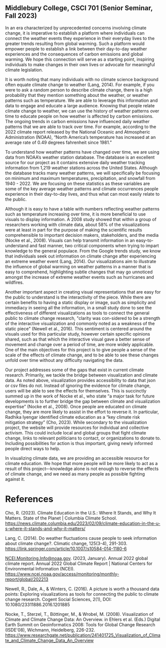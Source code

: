 ## Middlebury College, CSCI 701 (Senior Seminar, Fall 2023)

In an era characterized by unprecedented concerns involving climate change, it is imperative to establish a platform where individuals can connect the weather events they experience in their everyday lives to the greater trends resulting from global warming. Such a platform would empower people to establish a link between their day-to-day weather experiences and the consequences of carbon emissions and global warming. We hope this connection will serve as a starting point, inspiring individuals to make changes in their own lives or advocate for meaningful climate legislation. 

It is worth noting that many individuals with no climate science background often equate climate change to weather (Lang, 2014). For example, if you were to ask a random person to describe climate change, there is a high probability that they mention something about the weather, or weather patterns such as temperature. We are able to leverage this information and data to engage and educate a large audience. Knowing that people relate climate change to weather, we can use the history of weather patterns over time to educate people on how weather is affected by carbon emissions. The ongoing trends in carbon emissions have influenced daily weather patterns that we are able to track over time. For example, according to the 2022 climate report released by the National Oceanic and Atmospheric Administration (NOAA), “North America’s temperature has increased at an average rate of 0.49 degrees fahrenheit since 1981.” 

To understand how weather patterns have changed over time, we are using data from NOAA’s weather station database. The database is an excellent source for our project as it contains extensive daily weather tracking information from 1,219 weather stations across the United States. Although the database tracks many weather patterns, we will specifically be focusing on minimum and maximum temperatures, precipitation, and snowfall from 1940 - 2022. We are focusing on these statistics as these variables are some of the key average weather patterns and climate occurrences people experience in their day-to-day lives, and thus what can most easily relate to the public.

Although it is easy to have a table with numbers reflecting weather patterns such as temperature increasing over time, it is more beneficial to use visuals to display information. A 2008 study showed that within a group of researchers working with climate data, about 58% of the visualizations were at least in part for the purpose of making the scientific results comprehensible to important decision makers, stakeholders, and the media (Nocke et al., 2008). Visuals can help transmit information in an easy-to-understand and fast manner, two critical components when trying to impart knowledge to the general populace. From the Google trends study, we know that individuals seek out information on climate change after experiencing an extreme weather event (Lang, 2014). Our visualizations aim to illustrate the influence of global warming on weather patterns in a manner that is easy to comprehend, highlighting subtle changes that may go unnoticed amongst the increase of extreme weather events such as hurricanes and wildfires. 

Another important aspect in creating visual representations that are easy for the public to understand is the interactivity of the piece. While there are certain benefits to having a static display or image, such as simplicity and immediacy in seeing all the information, in a small study done to see the effectiveness of different visualizations as tools to connect the general public to climate change research, "clarity was con-sidered to be a strength of the interactive visualization and commonly noted as a weakness of the static piece" (Newell et al., 2016). This sentiment is centered around the visuals used for this particular study, however certain specific opinions shared, such as that which the interactive visual gave a better sense of movement and change over a period of time, are more widely applicable. One of the main objectives for this project is to give people a sense of the scale of the effects of climate change, and to be able to see these changes unfold over time without any difficulty navigating the data. 

Our project addresses some of the gaps that exist in current climate research. Primarily, we tackle the bridge between visualization and climate data. As noted above, visualization provides accessibility to data that json or csv files do not. Instead of ignoring the evidence for climate change, users will be able to see the effects for themselves. This is succinctly summed up in the work of Nocke et al., who state “a major task for future developments is to further bridge the gap between climate and visualization expertise” (Nocke et al., 2008). Once people are educated on climate change, they are more likely to assist in the effort to reverse it. In particular, Radhika Iyengar identified climate education as a “key climate risk mitigation strategy” (Cho, 2023). While secondary to the visualization project, the website will provide resources for individual and collective activism. This could include local and global groups that fight climate change, links to relevant politicians to contact, or organizations to donate to. Including possibilities for action is thus important, giving newly informed people direct ways to help.

In visualizing climate data, we are providing an accessible resource for climate education. We hope that more people will be more likely to act as a result of this project–-knowledge alone is not enough to reverse the effects of climate change, and we need as many people as possible fighting against it. 

# References
Cho, R. (2023). Climate Education in the U.S.: Where It Stands, and Why It Matters. State of the Planet | Columbia Climate School. https://news.climate.columbia.edu/2023/02/09/climate-education-in-the-u-s-where-it-stands-and-why-it-matters/

Lang, C. (2014). Do weather fluctuations cause people to seek information about climate change?. Climatic change, 125(3-4), 291-303. https://link.springer.com/article/10.1007/s10584-014-1180-6 

NCEI.Monitoring.Info@noaa.gov. (2023, January). Annual 2022 global climate report. Annual 2022 Global Climate Report | National Centers for Environmental Information (NCEI). https://www.ncei.noaa.gov/access/monitoring/monthly-report/global/202213 

Newell, R., Dale, A., & Winters, C. (2016). A picture is worth a thousand data points: Exploring visualizations as tools for connecting the public to climate change research. Cogent Social Sciences, 2(1), DOI: 10.1080/23311886.2016.1201885 

Nocke, T., Sterzel, T., Böttinger, M., & Wrobel, M. (2008). Visualization of Climate and Climate Change Data: An Overview. in Ehlers et al. (Eds.) Digital Earth Summit on Geoinformatics 2008: Tools for Global Change Research (ISDE'08), Wichmann, Heidelberg, 226-232. https://www.researchgate.net/publication/241401725_Visualization_of_Climate_and_Climate_Change_Data_An_Overview 
